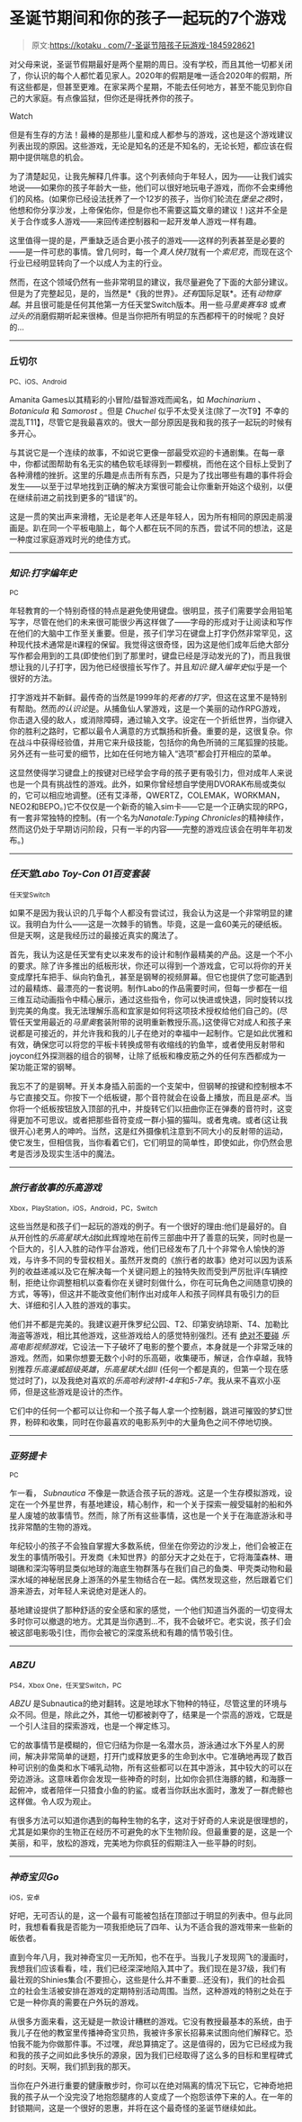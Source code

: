 # 圣诞节期间和你的孩子一起玩的7个游戏

> 原文:[https://kotaku . com/7-圣诞节陪孩子玩游戏-1845928621](https://kotaku.com/7-games-to-play-with-your-kids-over-christmas-1845928621)

对父母来说，圣诞节假期最好是两个星期的周日。没有学校，而且其他一切都关闭了，你认识的每个人都忙着见家人。2020年的假期是唯一适合2020年的假期，所有这些都是，但甚至更难。在家呆两个星期，不能去任何地方，甚至不能见到你自己的大家庭。有点像监狱，但你还是得抚养你的孩子。

Watch

但是有生存的方法！最棒的是那些儿童和成人都参与的游戏，这也是这个游戏建议列表出现的原因。这些游戏，无论是知名的还是不知名的，无论长短，都应该在假期中提供喘息的机会。

为了清楚起见，让我先解释几件事。这个列表倾向于年轻人，因为——让我们诚实地说——如果你的孩子年龄大一些，他们可以很好地玩电子游戏，而你不会束缚他们的风格。(如果你已经设法抚养了一个12岁的孩子，当你们轮流在*堡垒之夜*时，他想和你分享沙发，上帝保佑你，但是你也不需要这篇文章的建议！)这并不全是关于合作或多人游戏——来回传递控制器和一起开发单人游戏一样有趣。

这里值得一提的是，严重缺乏适合更小孩子的游戏——这样的列表甚至是必要的——是一件可悲的事情。曾几何时，每一个*真人快打*就有一个*索尼克*，而现在这个行业已经明显转向了一个以成人为主的行业。

然而，在这个领域仍然有一些非常明显的建议，我尽量避免了下面的大部分建议。但是为了完整起见，是的，当然是*《我的世界》*。还有*国际足联*。还有*动物穿越*。并且很可能是任何其他第一方任天堂Switch版本。用一些*马里奥赛车8* 或*煮过头的*消磨假期听起来很棒。但是当你把所有明显的东西都榨干的时候呢？良好的...

* * *

### 丘切尔

<small>PC、iOS、Android</small>

Amanita Games以其精彩的小冒险/益智游戏而闻名，如 *Machinarium* 、 *Botanicula* 和 *Samorost* 。但是 *Chuchel* 似乎不太受关注(除了一次T9】不幸的混乱T11】，尽管它是我最喜欢的。很大一部分原因是我和我的孩子一起玩的时候有多开心。 

与其说它是一个连续的故事，不如说它更像一部最受欢迎的卡通剧集。在每一章中，你都试图帮助有名无实的橘色软毛球得到一颗樱桃，而他在这个目标上受到了各种滑稽的挫折。这里的乐趣是点击所有东西，只是为了找出哪些有趣的事件将会发生——以至于过早地找到正确的解决方案很可能会让你重新开始这个级别，以便在继续前进之前找到更多的“错误”的。

这是一贯的笑出声来滑稽，无论是老年人还是年轻人，因为所有相同的原因走鹃漫画是。趴在同一个平板电脑上，每个人都在玩不同的东西，尝试不同的想法，这是一种度过家庭游戏时光的绝佳方式。

* * *

### *知识:打字编年史*

<small>PC</small>

年轻教育的一个特别奇怪的特点是避免使用键盘。很明显，孩子们需要学会用铅笔写字，尽管在他们的未来很可能很少再这样做了——字母的形成对于让阅读和写作在他们的大脑中工作至关重要。但是，孩子们学习在键盘上打字仍然非常罕见，这种现代技术通常是it课程的保留。我觉得这很奇怪，因为这是他们成年后绝大部分写作都会用到的工具(即使他们到了那里时，键盘已经是浮动发光的了)，而且我很想让我的儿子打字，因为他已经很擅长写作了。并且*知识:键入编年史*似乎是一个很好的方法。

打字游戏并不新鲜。最传奇的当然是1999年的*死者的打字*，但这在这里不是特别有帮助。然而*的认识论*是。从捕鱼仙人掌游戏，这是一个美丽的动作RPG游戏，你击退入侵的敌人，或消除障碍，通过输入文字。设定在一个折纸世界，当你键入你的胜利之路时，它都以最令人满意的方式飘扬和折叠。重要的是，这很复杂。你在战斗中获得经验值，并用它来升级技能，包括你的角色所骑的三尾狐狸的技能。另外还有一些可爱的细节，比如在任何地方输入“选项”都会打开相应的菜单。

这显然使得学习键盘上的按键对已经学会字母的孩子更有吸引力，但对成年人来说也是一个具有挑战性的游戏。此外，如果你曾经想自学使用DVORAK布局或类似的，它可以相应地调整。(还有艾泽蒂，QWERTZ，COLEMAK，WORKMAN，NEO2和BEPO。)它不仅仅是一个新奇的输入sim卡——它是一个正确实现的RPG，有一套非常独特的控制。(有一个名为*Nanotale:Typing Chronicles*的精神续作，然而这仍处于早期访问阶段，只有一半的内容——完整的游戏应该会在明年年初发布。)

* * *

### *任天堂Labo* *Toy-Con 01百变套装*

<small>任天堂Switch</small>

如果不是因为我认识的几乎每个人都没有尝试过，我会认为这是一个非常明显的建议。我明白为什么——这是一次棘手的销售。毕竟，这是一盒60美元的硬纸板。但是天啊，这是我经历过的最接近真实的魔法了。

首先，我认为这是任天堂有史以来发布的设计和制作最精美的产品。这是一个不小的要求。除了许多推出的纸板形状，你还可以得到一个游戏盒，它可以将你的开关变成摩托车把手、纵向钓鱼孔，甚至是钢琴的视频屏幕。但它也提供了您可能遇到过的最精炼、最漂亮的一套说明。制作Labo的作品需要时间，但每一步都在一组三维互动动画指令中精心展示，通过这些指令，你可以快进或快退，同时旋转以找到完美的角度。我无法理解乐高和宜家是如何将这项技术授权给他们自己的。(尽管任天堂用最近的*马里奥*套装附带的说明重新教授乐高。)这使得它对成人和孩子来说都是可接近的，并允许我和我的儿子在绝对的幸福中一起制作。它是如此优雅和有效，确保您可以将您的平板卡转换成带有收缩线的钓鱼竿，或者使用反射带和joycon红外探测器的组合的钢琴，让除了纸板和橡皮筋之外的任何东西都成为一架功能正常的钢琴。

我忘不了的是钢琴。开关本身插入前面的一个支架中，但钢琴的按键和控制根本不与它直接交互。你按下一个纸板键，那个音符就会在设备上播放，而且是*巫术*。当你将一个纸板按钮放入顶部的孔中，并旋转它们以扭曲你正在弹奏的音符时，这变得更加不可思议。或者把那些音符变成一群小猫的猫叫。或者鬼魂。或者(这让我很开心)老男人的呻吟。当然，这是红外摄像机注意到不同大小的反射带的运动，使它发生，但相信我，当你看着它们，它们明显的简单性，即使如此，你仍然会思考是否涉及现实生活中的魔法。

* * *

### *旅行者故事的乐高游戏*

<small>Xbox，PlayStation，iOS，Android，PC，Switch</small>

这些当然是和孩子们一起玩的游戏的例子。有一个很好的理由:他们是最好的。自从开创性的*乐高星球大战*如此辉煌地在前传三部曲中开了善意的玩笑，同时也是一个巨大的，引人入胜的动作平台游戏，他们已经发布了几十个非常令人愉快的游戏，与许多不同的专营权相关。虽然开发商的《旅行者的故事》绝对可以因为该系列的收益递减以及它在解决每一个关键问题上的独特失败而受到严厉批评(车辆控制，拒绝让你调整相机以查看你在关键时刻做什么，你在可玩角色之间随意切换的方式，等等)，但这并不能改变他们制作出对成年人和孩子同样具有吸引力的巨大、详细和引人入胜的游戏的事实。

他们并不都是完美的。我建议避开侏罗纪公园、T2、印第安纳琼斯、T4、加勒比海盗等游戏，相比其他游戏，这些游戏给人的感觉特别强烈。还有 [绝对不要碰](https://www.rockpapershotgun.com/2014/02/10/wot-i-think-the-lego-movie-videogame/) *乐高电影视频游戏*，它设法一下子破坏了电影的整个要点，本身就是一个非常乏味的游戏。然而，如果你想要无数个小时的乐高砸，收集硬币，解谜，合作卓越，我特别推荐*乐高漫威超级英雄*，*乐高星球大战III* (任何一个都是真的，但第一个现在感觉过时了)，以及我绝对喜欢的*乐高哈利波特1-4年*和*5-7年*。我从来不喜欢小巫师，但是这些游戏是设计的杰作。

它们中的任何一个都可以让你和一个孩子每人拿一个控制器，跳进可摧毁的梦幻世界，粉碎和收集，同时在你最喜欢的电影系列中的大量角色之间不停地切换。

* * *

### *亚努提卡*

<small>PC</small>

乍一看， *Subnautica* 不像是一款适合孩子玩的游戏。这是一个生存模拟游戏，设定在一个外星世界，有基地建设，精心制作，和一个关于探索一艘受辐射的船和外星人废墟的故事情节。然而，除了所有这些事情，这也是一个关于在海底游泳和寻找非常酷的生物的游戏。

年纪较小的孩子不会独自掌握大多数系统，但坐在你旁边的沙发上，他们会被正在发生的事情所吸引。开发商《未知世界》的部分天才之处在于，它将海藻森林、珊瑚礁和深沟等明显类似地球的海底生物群落与在我们自己的鱼类、甲壳类动物和最深水域的神秘居民身上游荡的外星生物结合在一起。偶然发现这些，然后跟着它们游来游去，对年轻人来说绝对是迷人的。

基地建设提供了那种舒适的安全感和家的感觉，一个他们知道当外面的一切变得太多时你可以撤退的地方。尤其是当你遇到…不，我不会破坏它。老实说，孩子们会被这部电影吸引住，而你会被它的深度系统和有趣的情节吸引住。

* * *

### *ABZU*

<small>PS4，Xbox One，任天堂Switch，PC</small>

*ABZU* 是Subnautica的绝对翻转。这是地球水下物种的特征，尽管这里的环境与众不同。但是，除此之外，其他一切都被剥夺了，结果是一个崇高的游戏，它既是一个引人注目的探索游戏，也是一个禅定练习。

它的故事情节是模糊的，但它归结为你是一名潜水员，游泳通过水下外星人的房间，解决非常简单的谜题，打开门或释放更多的生命到水中。它准确地再现了数百种可识别的鱼类和水下哺乳动物，所有这些都可以在其中游泳，其中较大的可以在旁边游泳。这意味着你会发现一些神奇的时刻，比如你会抓住海豚的鳍，和海豚一起俯冲，或者陪伴一只猎食小鱼的豹鲨。或者当你跃出水面时，激发了一群虎鲸也这样做。令人叹为观止。

有很多方法可以知道你遇到的每种生物的名字，这对于好奇的人来说是很理想的，尤其是如果你的生物正在经历不可避免的水下生物阶段。但最重要的是，这是一个美丽，和平，放松的游戏，完美地为你疯狂的假期注入一些平静的时刻。

* * *

### *神奇宝贝Go*

<small>iOS，安卓</small>

好吧，无可否认的是，这一个最有可能被包括在顶部过于明显的列表中。但与此同时，我想看看我是否能为一项我拒绝玩了四年、认为不适合我的游戏带来一些新的皈依者。

直到今年八月，我对神奇宝贝一无所知，也不在乎。当我儿子发现网飞的漫画时，我想我们应该看看，哇，我们已经深深地陷入其中了。我们现在是37级，我们有最壮观的Shinies集合(不要担心，这些是什么并不重要…还没有)，我们的社会孤立的社会生活被安排在游戏的定期特别活动周围。当然，这种游戏的特别之处在于它是一种你真的需要在户外玩的游戏。

从很多方面来看，这无疑是一款设计糟糕的游戏。它没有教授最基本的系统，由于我儿子在他的教室里传播神奇宝贝热，我被许多家长招募来试图向他们解释它。恐怕我不能为你做那件事。不过嘿，*我*总算搞定了。这是值得的，因为它已经成为我和我的孩子之间如此多快乐的源泉，因为我们已经取得了这么多的目标和里程碑式的时刻。天啊，我们抓到我的那天。

当你在户外进行重要的健康散步时，你可以在绝对隔离的情况下玩它，它神奇地把我的孩子从一个没完没了地抱怨腿疼的人变成了一个抱怨该停下来的人。在一年的封锁期间，这是一个很好的恩惠，并将在这个最奇怪的圣诞节继续如此。